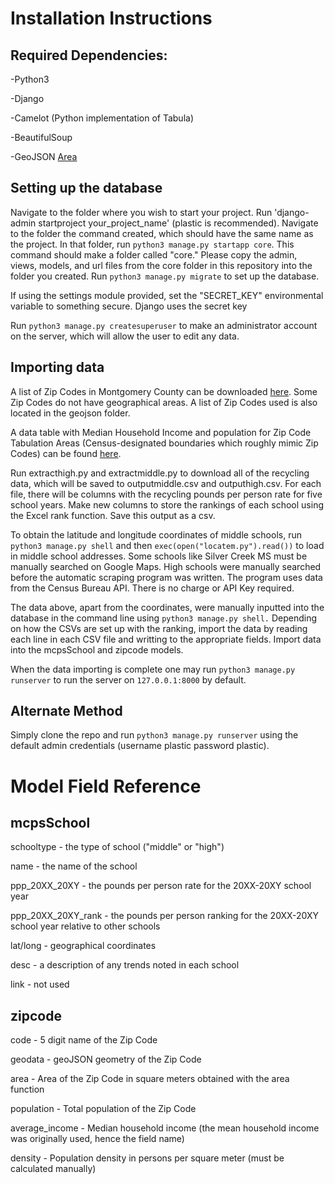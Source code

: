 # Installation Instructions

## Required Dependencies:
-Python3

-Django

-Camelot (Python implementation of Tabula)

-BeautifulSoup

-GeoJSON [Area](https://github.com/mapbox/geojson-area)

## Setting up the database

Navigate to the folder where you wish to start your project.  Run 'django-admin startproject your_project_name' (plastic is recommended).  Navigate to the folder the command created, which should have the same name as the project.  In that folder, run `python3 manage.py startapp core`.  This command should make a folder called "core."  Please copy the admin, views, models, and url files from the core folder in this repository into the folder you created.  Run `python3 manage.py migrate` to set up the database.

If using the settings module provided, set the "SECRET_KEY" environmental variable to something secure.  Django uses the secret key 

Run `python3 manage.py createsuperuser` to make an administrator account on the server, which will allow the user to edit any data.

## Importing data

A list of Zip Codes in Montgomery County can be downloaded [here](https://www.zip-codes.com/county/md-montgomery.asp).  Some Zip Codes do not have geographical areas.  A list of Zip Codes used is also located in the geojson folder.

A data table with Median Household Income and population for Zip Code Tabulation Areas (Census-designated boundaries which roughly mimic Zip Codes) can be found [here](https://data.census.gov/cedsci/table?q=United%20States&t=Income%20and%20Earnings&g=0100000US.860000&tid=ACSST5Y2018.S1903&hidePreview=true).

Run extracthigh.py and extractmiddle.py to download all of the recycling data, which will be saved to outputmiddle.csv and outputhigh.csv.  For each file, there will be columns with the recycling pounds per person rate for five school years.  Make new columns to store the rankings of each school using the Excel rank function.  Save this output as a csv.

To obtain the latitude and longitude coordinates of middle schools, run `python3 manage.py shell` and then `exec(open("locatem.py").read())` to load in middle school addresses.  Some schools like Silver Creek MS must be manually searched on Google Maps.  High schools were manually searched before the automatic scraping program was written.  The program uses data from the Census Bureau API.  There is no charge or API Key required.

The data above, apart from the coordinates, were manually inputted into the database in the command line using `python3 manage.py shell.`  Depending on how the CSVs are set up with the ranking, import the data by reading each line in each CSV file and writting to the appropriate fields.  Import data into the mcpsSchool and zipcode models.

When the data importing is complete one may run `python3 manage.py runserver` to run the server on `127.0.0.1:8000` by default.

## Alternate Method

Simply clone the repo and run `python3 manage.py runserver` using the default admin credentials (username plastic password plastic).

# Model Field Reference

## mcpsSchool

schooltype - the type of school ("middle" or "high")

name - the name of the school

ppp_20XX_20XY - the pounds per person rate for the 20XX-20XY school year

ppp_20XX_20XY_rank - the pounds per person ranking for the 20XX-20XY school year relative to other schools

lat/long - geographical coordinates

desc - a description of any trends noted in each school

link - not used

## zipcode

code - 5 digit name of the Zip Code

geodata - geoJSON geometry of the Zip Code

area - Area of the Zip Code in square meters obtained with the area function

population - Total population of the Zip Code

average_income - Median household income (the mean household income was originally used, hence the field name)

density - Population density in persons per square meter (must be calculated manually)
